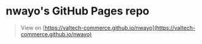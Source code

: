 # nwayo's GitHub Pages repo

> View on [https://valtech-commerce.github.io/nwayo](https://valtech-commerce.github.io/nwayo)
